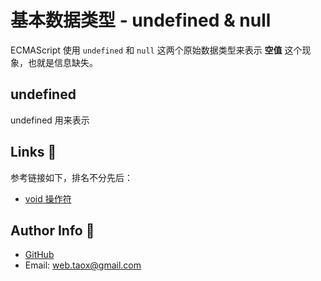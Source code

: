 # 基本数据类型 - undefined & null

ECMAScript 使用 `undefined` 和 `null` 这两个原始数据类型来表示 **空值** 这个现象，也就是信息缺失。

## undefined

undefined 用来表示

## Links 🐬

参考链接如下，排名不分先后：

* [void 操作符](./void-operator.md)

## <span id="author">Author Info 🌟</span>

* [GitHub](https://github.com/Tao-Quixote)
* Email: <web.taox@gmail.com>
